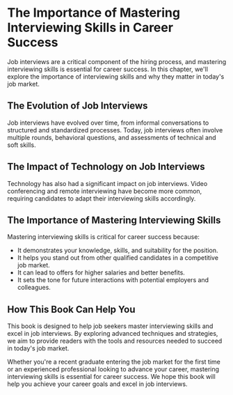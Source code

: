 The Importance of Mastering Interviewing Skills in Career Success
==========================================================================================

Job interviews are a critical component of the hiring process, and mastering interviewing skills is essential for career success. In this chapter, we'll explore the importance of interviewing skills and why they matter in today's job market.

The Evolution of Job Interviews
-------------------------------

Job interviews have evolved over time, from informal conversations to structured and standardized processes. Today, job interviews often involve multiple rounds, behavioral questions, and assessments of technical and soft skills.

The Impact of Technology on Job Interviews
------------------------------------------

Technology has also had a significant impact on job interviews. Video conferencing and remote interviewing have become more common, requiring candidates to adapt their interviewing skills accordingly.

The Importance of Mastering Interviewing Skills
-----------------------------------------------

Mastering interviewing skills is critical for career success because:

* It demonstrates your knowledge, skills, and suitability for the position.
* It helps you stand out from other qualified candidates in a competitive job market.
* It can lead to offers for higher salaries and better benefits.
* It sets the tone for future interactions with potential employers and colleagues.

How This Book Can Help You
--------------------------

This book is designed to help job seekers master interviewing skills and excel in job interviews. By exploring advanced techniques and strategies, we aim to provide readers with the tools and resources needed to succeed in today's job market.

Whether you're a recent graduate entering the job market for the first time or an experienced professional looking to advance your career, mastering interviewing skills is essential for career success. We hope this book will help you achieve your career goals and excel in job interviews.
